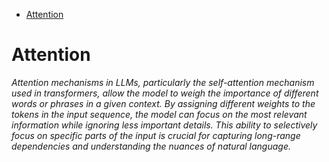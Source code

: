 - [Attention](#attention)

# Attention

*Attention mechanisms in LLMs, particularly the self-attention mechanism used in transformers, allow the model to weigh the importance of different words or phrases in a given context. By assigning different weights to the tokens in the input sequence, the model can focus on the most relevant information while ignoring less important details. This ability to selectively focus on specific parts of the input is crucial for capturing long-range dependencies and understanding the nuances of natural language.*